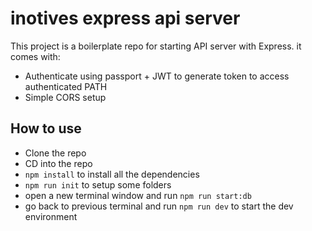 # inotives express api server

This project is a boilerplate repo for starting API server with Express.
it comes with:

- Authenticate using passport + JWT to generate token to access authenticated PATH
- Simple CORS setup


## How to use

- Clone the repo
- CD into the repo
- `npm install` to install all the dependencies
- `npm run init` to setup some folders
- open a new terminal window and run `npm run start:db`
- go back to previous terminal and run `npm run dev` to start the dev environment
